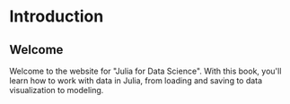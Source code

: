 # Introduction

## Welcome

Welcome to the website for "Julia for Data Science".  With this book, you'll learn how to work with data in Julia, from loading and saving to data visualization to modeling.  

